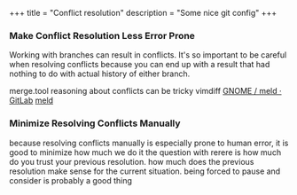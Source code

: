 +++
title = "Conflict resolution"
description = "Some nice git config"
+++

### Make Conflict Resolution Less Error Prone

Working with branches can result in conflicts.
It's so important to be careful when resolving conflicts because you can end up with a result that had nothing to do with actual history of either branch.

merge.tool
reasoning about conflicts can be tricky
vimdiff
[GNOME / meld · GitLab](https://gitlab.gnome.org/GNOME/meld)
[meld](https://meldmerge.org/)

### Minimize Resolving Conflicts Manually
because resolving conflicts manually is especially prone to human error, it is good to minimize how much we do it
the question with rerere is how much do you trust your previous resolution. how much does the previous resolution make sense for the current situation.
being forced to pause and consider is probably a good thing
